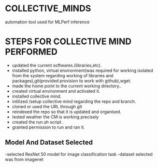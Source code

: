 # COLLECTIVE_MINDS
automation tool used for MLPerf inference
# STEPS  FOR  COLLECTIVE MIND PERFORMED
- updated the current softwares.(libraries,etc).
- installed python, virtual environment(was required for working isolated from the system regarding working of libraries and packages),git(provided provision to work with github),wget.
- made the home point to the current working directory..
- created virtual environment and activated it.
- installed collective mind.
- intilized /setup collective mind regarding the repo and branch.
- cloned or used the URL through git
- reindexed the repo so that it is updated and organised.
- tested weather the CM is working precisely
- created the run.sh script .
- granted permission to run and ran it.
  
## Model And Dataset Selected 
-selected ResNet 50 model for image classification task
-dataset selected was from imagenet
